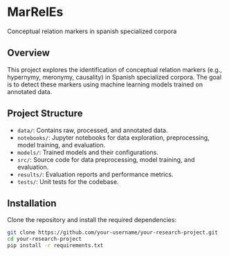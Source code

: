 # MarRelEs

Conceptual relation markers in spanish specialized corpora

## Overview

This project explores the identification of conceptual relation markers (e.g., hypernymy, meronymy, causality) in Spanish specialized corpora. The goal is to detect these markers using machine learning models trained on annotated data.

## Project Structure

- `data/`: Contains raw, processed, and annotated data.
- `notebooks/`: Jupyter notebooks for data exploration, preprocessing, model training, and evaluation.
- `models/`: Trained models and their configurations.
- `src/`: Source code for data preprocessing, model training, and evaluation.
- `results/`: Evaluation reports and performance metrics.
- `tests/`: Unit tests for the codebase.

## Installation

Clone the repository and install the required dependencies:

```bash
git clone https://github.com/your-username/your-research-project.git
cd your-research-project
pip install -r requirements.txt
